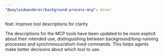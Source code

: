 ```yaml
---
"@waylaidwanderer/background-process-mcp": minor
---
```


feat: Improve tool descriptions for clarity

The descriptions for the MCP tools have been updated to be more explicit about their intended use, distinguishing between background/long-running processes and synchronous/short-lived commands. This helps agents make better decisions about which tool to use.
